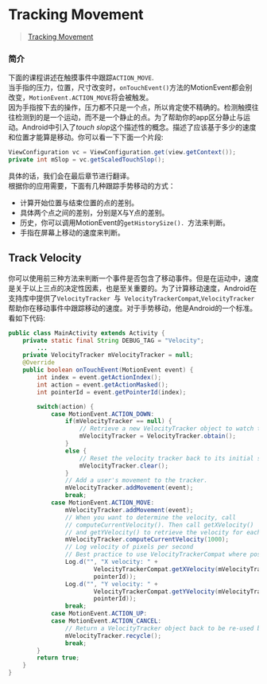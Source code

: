 # Tracking Movement

> [Tracking Movement](https://developer.android.com/training/gestures/movement.html)

### 简介
下面的课程讲述在触摸事件中跟踪`ACTION_MOVE`.<br>
当手指的压力，位置，尺寸改变时，`onTouchEvent()`方法的MotionEvent都会别改变，`MotionEvent.ACTION_MOVE`将会被触发。<br>
因为手指按下去的操作，压力都不只是一个点，所以肯定使不精确的。检测触摸往往检测到的是一个运动，而不是一个静止的点。为了帮助你的app区分静止与运动。Android中引入了*touch slop*这个描述性的概念。描述了应该基于多少的速度和位置才能算是移动。你可以看一下下面一个片段:
```Java
ViewConfiguration vc = ViewConfiguration.get(view.getContext());
private int mSlop = vc.getScaledTouchSlop();

```
具体的话，我们会在最后章节进行翻译。<br>
根据你的应用需要，下面有几种跟踪手势移动的方式：
- 计算开始位置与结束位置的点的差别。
- 具体两个点之间的差别，分别是X与Y点的差别。
- 历史，你可以调用MotionEvent的`getHistorySize(). `方法来判断。
- 手指在屏幕上移动的速度来判断。

## Track Velocity

你可以使用前三种方法来判断一个事件是否包含了移动事件。但是在运动中，速度是关于以上三点的决定性因素，也是至关重要的。为了计算移动速度，Android在支持库中提供了`VelocityTracker `与` VelocityTrackerCompat`,`VelocityTracker`帮助你在移动事件中跟踪移动的速度。对于手势移动，他是Android的一个标准。看如下代码:
```Java
public class MainActivity extends Activity {
    private static final String DEBUG_TAG = "Velocity";
        ...
    private VelocityTracker mVelocityTracker = null;
    @Override
    public boolean onTouchEvent(MotionEvent event) {
        int index = event.getActionIndex();
        int action = event.getActionMasked();
        int pointerId = event.getPointerId(index);

        switch(action) {
            case MotionEvent.ACTION_DOWN:
                if(mVelocityTracker == null) {
                    // Retrieve a new VelocityTracker object to watch the velocity of a motion.
                    mVelocityTracker = VelocityTracker.obtain();
                }
                else {
                    // Reset the velocity tracker back to its initial state.
                    mVelocityTracker.clear();
                }
                // Add a user's movement to the tracker.
                mVelocityTracker.addMovement(event);
                break;
            case MotionEvent.ACTION_MOVE:
                mVelocityTracker.addMovement(event);
                // When you want to determine the velocity, call
                // computeCurrentVelocity(). Then call getXVelocity()
                // and getYVelocity() to retrieve the velocity for each pointer ID.
                mVelocityTracker.computeCurrentVelocity(1000);
                // Log velocity of pixels per second
                // Best practice to use VelocityTrackerCompat where possible.
                Log.d("", "X velocity: " +
                        VelocityTrackerCompat.getXVelocity(mVelocityTracker,
                        pointerId));
                Log.d("", "Y velocity: " +
                        VelocityTrackerCompat.getYVelocity(mVelocityTracker,
                        pointerId));
                break;
            case MotionEvent.ACTION_UP:
            case MotionEvent.ACTION_CANCEL:
                // Return a VelocityTracker object back to be re-used by others.
                mVelocityTracker.recycle();
                break;
        }
        return true;
    }
}

```
